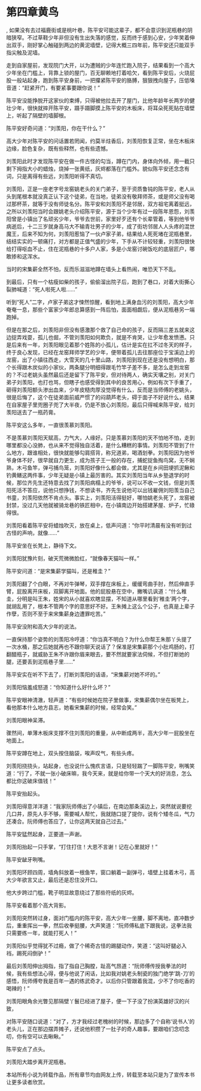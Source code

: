 # 第四章黄鸟
,  如果没有去过福鹿街或是桃叶巷，陈平安可能这辈子，都不会意识到泥瓶巷的阴暗狭窄。不过草鞋少年非但没有生出失落的感觉，反而终于感到心安，少年笑着伸出双手，刚好掌心触碰到两边的黄泥墙壁，记得大概三四年前，陈平安还只能双手指尖触及泥墙。
   走到自家屋前，发现院门大开，以为遭贼的少年连忙跑入院子，结果看到一个高大少年坐在门槛上，背靠上锁的屋门，百无聊赖地打着哈欠，看到陈平安后，火烧屁股一般站起身，跑到陈平安身前，一把攥紧陈平安的胳膊，狠狠拽向屋子，压低嗓音道：“赶紧开门，有要紧事要跟你说！”
   陈平安没能挣脱开这家伙的束缚，只得被他拉去开了屋门，比他年龄年长两岁的健壮少年，很快就摔开陈平安，蹑手蹑脚摸上陈平安的木板床，将耳朵死死贴在墙壁上，听起了隔壁的墙脚根。
   陈平安好奇问道：“刘羡阳，你在干什么？”
   高大少年对陈平安的问话置若罔闻，约莫半炷香后，刘羡阳恢复正常，坐在木板床边缘，脸色复杂，既有些释然，也有些遗憾。
   刘羡阳此时才发现陈平安在做一件古怪的勾当，蹲在门内，身体向外倾，用一截只剩下拇指大小的蜡烛，烧掉一张黄纸，灰烬都落在门槛外。貌似陈平安还念念有词，只是离得有些远，刘羡阳听得不真切。
   刘羡阳，正是一座老字号龙窑姚老头的关门弟子，至于资质鲁钝的陈平安，老人从头到尾根本就没真正认下这个徒弟，在当地，徒弟没有敬拜师茶，或是师父没有喝过那杯茶，就等于没有师徒名分。陈平安和刘羡阳不是邻居，双方祖宅离着挺远，之所以刘羡阳当时会跟姚老头介绍陈平安，源于当个少年有过一段陈年恩怨，刘羡阳曾是小镇出了名顽劣少年，爷爷去世前，家里好歹还有个长辈管着，等到他爷爷病逝后，十二三岁就身高马大不输青壮男子的少年，成了街坊邻居人人头疼的混世魔王，后来不知为何，刘羡阳惹恼了一伙卢家子弟，结果给人死死堵在泥瓶巷里，结结实实的一顿痛打，对方都是正值气盛的少年，下手从不计较轻重，刘羡阳很快给打得呕血不止，住在泥瓶巷的十多户人家，多是小龙窑讨碗饭吃的底层匠户，哪敢掺和这浑水。
   当时的宋集薪全然不怕，反而乐滋滋地蹲在墙头上看热闹，唯恐天下不乱。
   到最后，只有一个枯瘦如柴的孩子，偷偷溜出院子后，跑到了巷口，对着大街撕心裂肺喊道：“死人啦死人啦……”
   听到“死人”二字，卢家子弟这才悚然惊醒，看到地上满身血污的刘羡阳，高大少年奄奄一息，那些个富家少年郎总算感到一阵后怕，面面相觑后，便从泥瓶巷另一端跑掉。
   但是在那之后，刘羡阳非但没有感激那个救了自己命的孩子，反而隔三差五就来这边捉弄戏耍，孤儿也倔，不管刘羡阳如何欺负，就是不肯哭，让少年愈发愤懑。只是后来有一年，刘羡阳眼见着那个姓陈的小孤儿，估计是实在扛不过冬天的样子，终于良心发现，已经在龙窑拜师学艺的少年，便带着孤儿去往那座位于宝溪边上的龙窑，出了小镇往西走，大雪天的几十里山路，刘羡阳到现在还是没有想明白，那个长得跟木炭似的小家伙，两条腿分明细得跟毛竹竿子差不多，是怎么走到龙窑的？不过老姚头虽然最后还是留下了陈平安，但对待两人，确实天壤之别，对关门弟子刘羡阳，也打也骂，但瞎子也感受得到其中的良苦用心，例如有次下手重了，砸得刘羡阳额头渗出血来，少年皮糙肉厚没觉得有什么，反而是当师傅的老姚头，很是后悔了，这个在徒弟面前威严惯了的闷葫芦老头，碍于面子不好说什么，结果在自家屋子里兜圈子兜了大半夜，仍是不放心刘羡阳，最后只得喊来陈平安，给刘羡阳送去了一瓶药膏。
   陈平安这么多年，一直很羡慕刘羡阳。
   不是羡慕刘羡阳天赋高，力气大，人缘好。只是羡慕刘羡阳的天不怕地不怕，走到哪里都没心没肺，也从来不觉得独自活着，是什么糟糕的事情。刘羡阳不管到了什么地方，跟谁相处，很快就能够勾肩搭背，称兄道弟，喝酒划拳。刘羡阳因为他爷爷身体不好，很早就自力更生，成为孩子王一般的存在，捕蛇捉鱼掏鸟窝，无不娴熟，木弓鱼竿，弹弓捕鸟笼，刘羡阳好像什么都会做，尤其是在乡间田埂抓泥鳅和钓黄鳝这两件事，少年无疑是小镇上最厉害的。其实刘羡阳当年从乡塾退学的时候，那位齐先生还特意去找了刘羡阳病榻上的爷爷，说可以不收一文钱，但是刘羡阳死活不答应，说他只想挣钱，不想读书，齐先生说他可以出钱雇佣刘阳羡当自己书童，刘羡阳依然不肯点头。事实上，刘羡阳活得挺好，哪怕姚老头死了，龙窑被封禁，没过几天他就被骑龙巷的铁匠相中，在小镇南边开始搭建茅屋、炉子，忙碌得很。
   刘羡阳看着陈平安将蜡烛吹灭，放在桌上，低声问道：“你平时清晨有没有听到过古怪的声响，就像……”
   陈平安坐在长凳上，静待下文。
   刘羡阳犹豫片刻，破天荒微微脸红，“就像春天猫叫一样。”
   陈平安问道：“是宋集薪学猫叫，还是稚圭？”
   刘羡阳翻了个白眼，不再对牛弹琴，双手撑在床板上，缓缓弯曲手肘，然后伸直手臂，屁股离开床板，双脚离开地面。他的屁股悬在空中，撇嘴讥讽道：“什么稚圭，分明是叫王朱，姓宋的从小就喜欢瞎显摆，不知道从哪里看到‘稚圭’两个字，就胡乱用了，根本不管两个字的意思好不好。王朱摊上这么个公子，也真是上辈子作孽，否则不至于来宋集薪身边遭罪吃苦。”
   陈平安没附和高大少年的说法。
   一直保持那个姿势的刘羡阳冷哼道：“你当真不明白？为什么你帮王朱那丫头提了一次水桶，那之后她就再也不跟你聊天说话了？保准是宋集薪那个小肚鸡肠的，打翻醋瓶子，就威胁王朱不许跟你眉来眼去，要不然就要家法伺候，不但打断她的腿，还要丢到泥瓶巷子里……”
   陈平安实在听不下去了，打断刘羡阳的话语，“宋集薪对她不坏的。”
   刘羡阳恼羞成怒道：“你知道什么好什么坏？”
   陈平安眼神清澈，轻声道：“有些时候她在院子里做事，宋集薪偶尔坐在板凳上，看他那本什么地方县志，她看宋集薪的时候，经常会笑。”
   刘羡阳眼神呆滞。
   骤然间，单薄木板床支撑不住刘羡阳的重量，从中断成两半，高大少年一屁股坐在地面上。
   陈平安蹲在地上，双头按住脑袋，唉声叹气，有些头疼。
   刘羡阳挠挠头，站起身，也没说什么愧疚言语，只是轻轻踹了一脚陈平安，咧嘴笑道：“行了，不就一张小破床嘛，我今天来，就是给你带一个天大的好消息，怎么都比你这破床值钱！”
   陈平安抬起头。
   刘羡阳得意洋洋道：“我家阮师傅出了小镇后，在南边那条溪边上，突然就说要挖几口井，原先人手不够，需要喊人帮忙，我就随口提了提你，说有个矮冬瓜，气力还凑合。阮师傅也答应了，让你这两天就自己过去。”
   陈平安猛然起身，正要道一声谢。
   刘羡阳抬起一只手掌，“打住打住！大恩不言谢！记在心里就好！”
   陈平安龇牙咧嘴。
   刘羡阳环顾四周，墙角斜放着一根鱼竿，窗口躺着一副弹弓，墙壁上挂着木弓，高大少年欲言又止，最后还是忍住没开口。
   他大步跨过门槛，靴子明显故意绕过了那些符纸的灰烬。
   陈平安看着那个高大背影。
   刘羡阳突然转过身，面对门槛内的陈平安，高大少年一坐腰，脚不离地，直冲数步后，重重挥出一拳，然后收拳挺腰，大声笑道：“阮师傅私底下跟我说，这拳法我只需要练一年，就能打死人！”
   刘羡阳似乎觉得犹不过瘾，做了个稀奇古怪的踢腿动作，笑道：“这叫好腿必入裆，踢死闷倒驴！”
   最后刘羡阳伸出拇指，指了指自己胸膛，趾高气昂道：“阮师傅传授我拳法的时候，我有些想法心得，便与他说了闲话，比如我对姚老头制瓷的独门绝学‘跳-刀’的感悟，阮师傅夸我是百年一遇的练武奇才。以后你只管跟着我混，少不了你吃香的喝辣的！”
   刘羡阳眼角余光瞥见那隔壁丫鬟已经进了屋子，便一下子没了扮演英雄好汉的兴致，
   对陈平安随口说道：“对了，方才我经过老槐树的时候，那边多了个自称‘说书人’的老头儿，正在那边摆弄摊子，还说他积攒了一肚子的奇人趣事，要跟咱们念叨念叨，你有空可以去瞅瞅。”
   陈平安点了点头。
   刘羡阳大踏步离开泥瓶巷。
  本站所有小说为转载作品，所有章节均由网友上传，转载至本站只是为了宣传本书让更多读者欣赏。